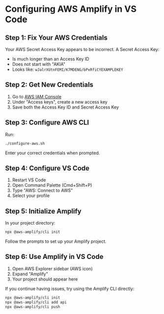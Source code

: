 # Configuring AWS Amplify in VS Code

## Step 1: Fix Your AWS Credentials

Your AWS Secret Access Key appears to be incorrect. A Secret Access Key:
- Is much longer than an Access Key ID
- Does not start with "AKIA"
- Looks like: `wJalrXUtnFEMI/K7MDENG/bPxRfiCYEXAMPLEKEY`

## Step 2: Get New Credentials

1. Go to [AWS IAM Console](https://console.aws.amazon.com/iam/home#/security_credentials)
2. Under "Access keys", create a new access key
3. Save both the Access Key ID and Secret Access Key

## Step 3: Configure AWS CLI

Run:
```bash
./configure-aws.sh
```

Enter your correct credentials when prompted.

## Step 4: Configure VS Code

1. Restart VS Code
2. Open Command Palette (Cmd+Shift+P)
3. Type "AWS: Connect to AWS"
4. Select your profile

## Step 5: Initialize Amplify

In your project directory:
```bash
npx @aws-amplify/cli init
```

Follow the prompts to set up your Amplify project.

## Step 6: Use Amplify in VS Code

1. Open AWS Explorer sidebar (AWS icon)
2. Expand "Amplify"
3. Your project should appear here

If you continue having issues, try using the Amplify CLI directly:
```bash
npx @aws-amplify/cli init
npx @aws-amplify/cli add api
npx @aws-amplify/cli push
```